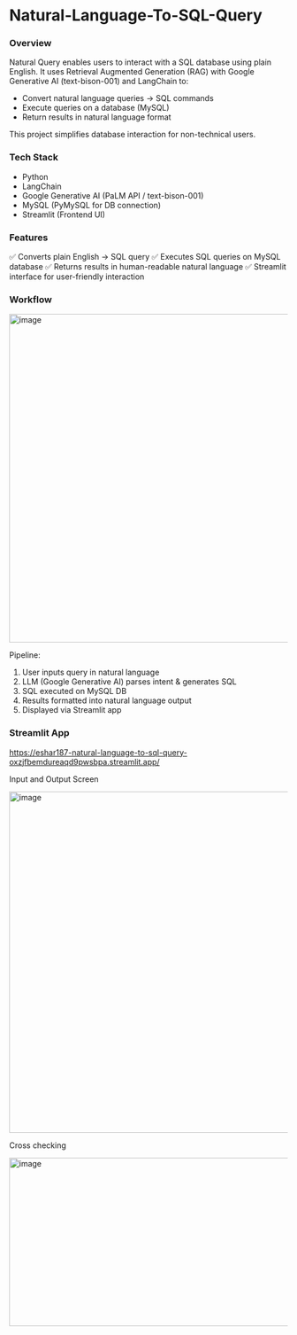 # Natural-Language-To-SQL-Query

### Overview

Natural Query enables users to interact with a SQL database using plain English.
It uses Retrieval Augmented Generation (RAG) with Google Generative AI (text-bison-001) and LangChain to:

   * Convert natural language queries → SQL commands
   * Execute queries on a database (MySQL)
   * Return results in natural language format

This project simplifies database interaction for non-technical users.

### Tech Stack

* Python
* LangChain
* Google Generative AI (PaLM API / text-bison-001)
* MySQL (PyMySQL for DB connection)
* Streamlit (Frontend UI)

### Features

✅ Converts plain English → SQL query
✅ Executes SQL queries on MySQL database
✅ Returns results in human-readable natural language
✅ Streamlit interface for user-friendly interaction


### Workflow

<img width="1778" height="593" alt="image" src="https://github.com/user-attachments/assets/8abcd915-3d03-4a4a-8bab-6d5621b50c7d" />


Pipeline:

1. User inputs query in natural language
2. LLM (Google Generative AI) parses intent & generates SQL
3. SQL executed on MySQL DB
4. Results formatted into natural language output
5. Displayed via Streamlit app


### Streamlit App
https://eshar187-natural-language-to-sql-query-oxzjfbemdureaqd9pwsbpa.streamlit.app/

Input and Output Screen


<img width="1320" height="616" alt="image" src="https://github.com/user-attachments/assets/d1309a20-a7ba-481d-bc73-d6590ce8a821" />


Cross checking


<img width="1547" height="304" alt="image" src="https://github.com/user-attachments/assets/76b0fd6e-6505-492a-b6be-1517196ba10b" />



